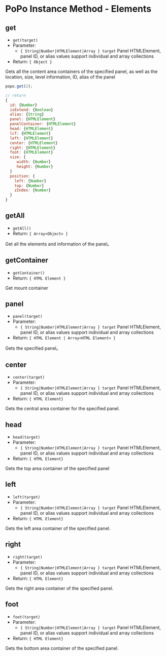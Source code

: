 # PoPo Instance Method - Elements

## get

- `get(target)`
- Parameter:
  - `{ String|Number|HTMLElement|Array } target` Panel HTMLElement, panel ID, or alias values support individual and array collections
- Return: `{ Object }`

Gets all the content area containers of the specified panel, as well as the location, size, level information, ID, alias of the panel

```js
popo.get(2);

// return
{
  id: {Number}
  isExtend: {Boolean}
  alias: {String}
  panel: {HTMLElement}
  panelContainer: {HTMLElement}
  head: {HTMLElement}
  lcf: {HTMLElement}
  left: {HTMLElement}
  center: {HTMLElement}
  right: {HTMLElement}
  foot: {HTMLElement}
  size: {
     width: {Number}
     height: {Number}
  }
  position: {
    left: {Number}
    top: {Number}
    zIndex: {Number}
  }
}
```

## getAll

- `getAll()`
- Return: `{ Array<Object> }`

Get all the elements and information of the panel。

## getContainer

- `getContainer()`
- Return: `{ HTML Element }`

Get mount container

## panel

- `panel(target)`
- Parameter:
  - `{ String|Number|HTMLElement|Array } target` Panel HTMLElement, panel ID, or alias values support individual and array collections
- Return: `{ HTML Element | Array<HTML Element> }`

Gets the specified panel。

## center

- `center(target)`
- Parameter:
  - `{ String|Number|HTMLElement|Array } target` Panel HTMLElement, panel ID, or alias values support individual and array collections
- Return: `{ HTML Element}`

Gets the central area container for the specified panel.

## head

- `head(target)`
- Parameter:
  - `{ String|Number|HTMLElement|Array } target` Panel HTMLElement, panel ID, or alias values support individual and array collections
- Return: `{ HTML Element}`

Gets the top area container of the specified panel

## left

- `left(target)`
- Parameter:
  - `{ String|Number|HTMLElement|Array } target` Panel HTMLElement, panel ID, or alias values support individual and array collections
- Return: `{ HTML Element}`

Gets the left area container of the specified panel.

## right

- `right(target)`
- Parameter:
  - `{ String|Number|HTMLElement|Array } target` Panel HTMLElement, panel ID, or alias values support individual and array collections
- Return: `{ HTML Element}`

Gets the right area container of the specified panel.

## foot

- `foot(target)`
- Parameter:
  - `{ String|Number|HTMLElement|Array } target` Panel HTMLElement, panel ID, or alias values support individual and array collections
- Return: `{ HTML Element}`

Gets the bottom area container of the specified panel.